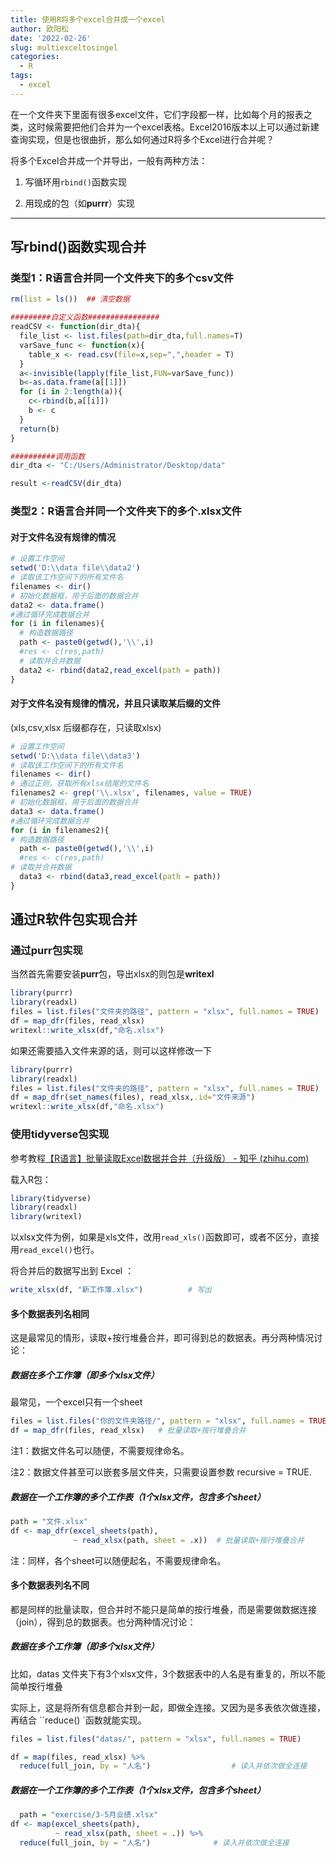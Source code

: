 ```yaml
---
title: 使用R将多个excel合并成一个excel
author: 欧阳松
date: '2022-02-26'
slug: multiexceltosingel
categories:
  - R
tags:
  - excel
---
```


在一个文件夹下里面有很多excel文件，它们字段都一样，比如每个月的报表之类，这时候需要把他们合并为一个excel表格。Excel2016版本以上可以通过新建查询实现，但是也很曲折，那么如何通过R将多个Excel进行合并呢？

将多个Excel合并成一个并导出，一般有两种方法：

1.  写循环用`rbind()`函数实现

2.  用现成的包（如**purrr**）实现

------------------------------------------------------------------------

## 写rbind()函数实现合并

### 类型1：R语言合并同一个文件夹下的多个csv文件

``` R
rm(list = ls())  ## 清空数据

#########自定义函数################
readCSV <- function(dir_dta){
  file_list <- list.files(path=dir_dta,full.names=T)
  varSave_func <- function(x){
    table_x <- read.csv(file=x,sep=",",header = T)
  }
  a<-invisible(lapply(file_list,FUN=varSave_func))
  b<-as.data.frame(a[[1]])
  for (i in 2:length(a)){
    c<-rbind(b,a[[i]])
    b <- c
  }
  return(b)
}

##########调用函数
dir_dta <- "C:/Users/Administrator/Desktop/data"

result <-readCSV(dir_dta)
```

### 类型2：R语言合并同一个文件夹下的多个.xlsx文件

#### 对于文件名没有规律的情况

``` R
# 设置工作空间
setwd('D:\\data file\\data2')
# 读取该工作空间下的所有文件名
filenames <- dir()
# 初始化数据框，用于后面的数据合并
data2 <- data.frame()
#通过循环完成数据合并
for (i in filenames){
  # 构造数据路径
  path <- paste0(getwd(),'\\',i)
  #res <- c(res,path)
  # 读取并合并数据
  data2 <- rbind(data2,read_excel(path = path))
}
```

#### 对于文件名没有规律的情况，并且只读取某后缀的文件

(xls,csv,xlsx 后缀都存在，只读取xlsx)

``` R
# 设置工作空间
setwd('D:\\data file\\data3')
# 读取该工作空间下的所有文件名
filenames <- dir()
# 通过正则，获取所有xlsx结尾的文件名
filenames2 <- grep('\\.xlsx', filenames, value = TRUE)
# 初始化数据框，用于后面的数据合并
data3 <- data.frame()
#通过循环完成数据合并
for (i in filenames2){
# 构造数据路径
  path <- paste0(getwd(),'\\',i)
  #res <- c(res,path)
# 读取并合并数据
  data3 <- rbind(data3,read_excel(path = path))
}
```

## 通过R软件包实现合并

### 通过purr包实现

当然首先需要安装**purr**包，导出xlsx的则包是**writexl**

``` R
library(purrr)
library(readxl)
files = list.files("文件夹的路径", pattern = "xlsx", full.names = TRUE)
df = map_dfr(files, read_xlsx)  
writexl::write_xlsx(df,"命名.xlsx")
```

如果还需要插入文件来源的话，则可以这样修改一下

``` r
library(purrr)
library(readxl)
files = list.files("文件夹的路径", pattern = "xlsx", full.names = TRUE)
df = map_dfr(set_names(files), read_xlsx,.id="文件来源")  
writexl::write_xlsx(df,"命名.xlsx")
```

### 使用tidyverse包实现

参考教程[【R语言】批量读取Excel数据并合并（升级版） - 知乎 (zhihu.com)](https://zhuanlan.zhihu.com/p/157420835)

载入R包：

``` R
library(tidyverse)
library(readxl)
library(writexl)
```

以xlsx文件为例，如果是xls文件，改用`read_xls()`函数即可，或者不区分，直接用`read_excel()`也行。

将合并后的数据写出到 Excel ：

``` R
write_xlsx(df, "新工作簿.xlsx")          # 写出
```

#### 多个数据表列名相同

这是最常见的情形，读取+按行堆叠合并，即可得到总的数据表。再分两种情况讨论：

##### 数据在多个工作簿（即多个xlsx文件）

最常见，一个excel只有一个sheet

``` R
files = list.files("你的文件夹路径/", pattern = "xlsx", full.names = TRUE)
df = map_dfr(files, read_xlsx)   # 批量读取+按行堆叠合并
```
注1：数据文件名可以随便，不需要规律命名。

注2：数据文件甚至可以嵌套多层文件夹，只需要设置参数 recursive = TRUE.

##### 数据在一个工作簿的多个工作表（1个xlsx文件，包含多个sheet）

``` R
path = "文件.xlsx"
df <- map_dfr(excel_sheets(path), 
              ~ read_xlsx(path, sheet = .x))  # 批量读取+按行堆叠合并  
```
注：同样，各个sheet可以随便起名，不需要规律命名。

#### 多个数据表列名不同

都是同样的批量读取，但合并时不能只是简单的按行堆叠，而是需要做数据连接（join），得到总的数据表。也分两种情况讨论：

##### 数据在多个工作簿（即多个xlsx文件）

比如，datas 文件夹下有3个xlsx文件，3个数据表中的人名是有重复的，所以不能简单按行堆叠

实际上，这是将所有信息都合并到一起，即做全连接。又因为是多表依次做连接，再结合 ``reduce() `函数就能实现。

``` R
files = list.files("datas/", pattern = "xlsx", full.names = TRUE)

df = map(files, read_xlsx) %>% 
  reduce(full_join, by = "人名")                  # 读入并依次做全连接
```

##### 数据在一个工作簿的多个工作表（1个xlsx文件，包含多个sheet）

``` R
  path = "exercise/3-5月业绩.xlsx"
df <- map(excel_sheets(path), 
          ~ read_xlsx(path, sheet = .)) %>% 
  reduce(full_join, by = "人名")              # 读入并依次做全连接
```
